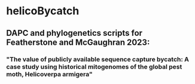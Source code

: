 # helicoBycatch

## DAPC and phylogenetics scripts for Featherstone and McGaughran 2023:
### "The value of publicly available sequence capture bycatch: A case study using historical mitogenomes of the global pest moth, Helicoverpa armigera"
